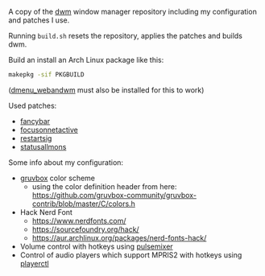 A copy of the [dwm](https://dwm.suckless.org/) window manager repository
including my configuration and patches I use.

Running `build.sh` resets the repository, applies the patches and builds dwm.

Build an install an Arch Linux package like this:
```sh
makepkg -sif PKGBUILD
```
([dmenu_webandwm](https://github.com/ahbnr/dmenu_webandwm) must also be installed for this to work)

Used patches:

* [fancybar](https://dwm.suckless.org/patches/fancybar/)
* [focusonnetactive](https://dwm.suckless.org/patches/focusonnetactive/)
* [restartsig](https://dwm.suckless.org/patches/restartsig/)
* [statusallmons](https://dwm.suckless.org/patches/statusallmons/)

Some info about my configuration:

* [gruvbox](https://github.com/gruvbox-community/gruvbox) color scheme
  * using the color definition header from here:
    https://github.com/gruvbox-community/gruvbox-contrib/blob/master/C/colors.h
* Hack Nerd Font
  * https://www.nerdfonts.com/
  * https://sourcefoundry.org/hack/
  * https://aur.archlinux.org/packages/nerd-fonts-hack/
* Volume control with hotkeys using
  [pulsemixer](https://github.com/GeorgeFilipkin/pulsemixer)
* Control of audio players which support MPRIS2 with hotkeys using
  [playerctl](https://github.com/altdesktop/playerctl)

